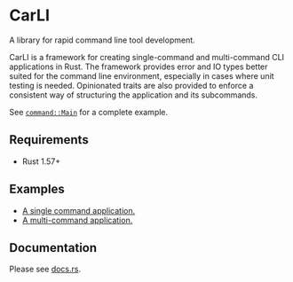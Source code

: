CarLI
=====

A library for rapid command line tool development.

CarLI is a framework for creating single-command and multi-command CLI applications in Rust. The framework provides error and IO types better suited for the command line environment, especially in cases where unit testing is needed. Opinionated traits are also provided to enforce a consistent way of structuring the application and its subcommands.

See [`command::Main`] for a complete example.

[`command::Main`]: https://docs.rs/carli/latest/carli/command/trait.Main.html

Requirements
------------

- Rust 1.57+

Examples
--------

- [A single command application.](examples/single.rs)
- [A multi-command application.](examples/multiple)

Documentation
-------------

Please see [docs.rs](https://docs.rs/carli/latest/carli).
